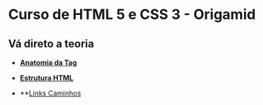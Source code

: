 # Curso de HTML 5 e CSS 3 - Origamid

## Vá direto a teoria

 * **[Anatomia da Tag](https://github.com/FabioMonsores/html-css-origamid/blob/main/html-css-basico/1-tag/tag.md)**

* **[Estrutura HTML](https://github.com/FabioMonsores/html-css-origamid/blob/main/html-css-basico/2-estrutura-basica-html/estrutura-html.md)**

* **[Links Caminhos](https://github.com/FabioMonsores/html-css-origamid/blob/main/html-css-basico/3-links-caminhos/links-caminhos.md) 

